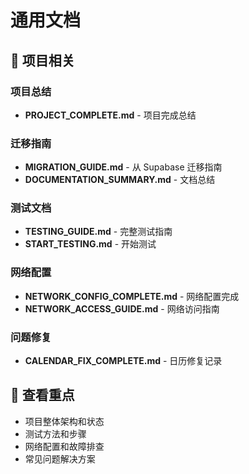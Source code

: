 # 通用文档

## 📖 项目相关

### 项目总结
- **PROJECT_COMPLETE.md** - 项目完成总结

### 迁移指南
- **MIGRATION_GUIDE.md** - 从 Supabase 迁移指南
- **DOCUMENTATION_SUMMARY.md** - 文档总结

### 测试文档
- **TESTING_GUIDE.md** - 完整测试指南
- **START_TESTING.md** - 开始测试

### 网络配置
- **NETWORK_CONFIG_COMPLETE.md** - 网络配置完成
- **NETWORK_ACCESS_GUIDE.md** - 网络访问指南

### 问题修复
- **CALENDAR_FIX_COMPLETE.md** - 日历修复记录

## 🎯 查看重点

- 项目整体架构和状态
- 测试方法和步骤
- 网络配置和故障排查
- 常见问题解决方案

